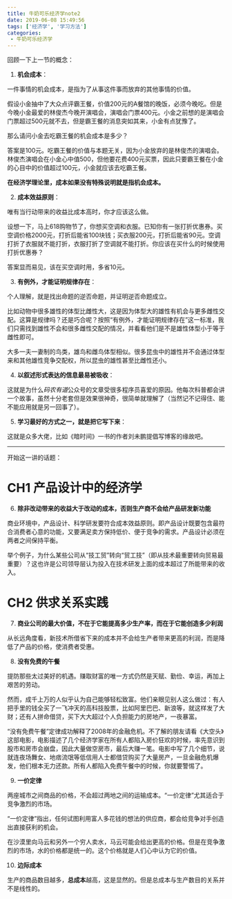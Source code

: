```yaml
---
title: 牛奶可乐经济学note2
date: 2019-06-08 15:49:56
tags: ['经济学', '学习方法']
categories:
 - 牛奶可乐经济学
---
```


回顾一下上一节的概念：

1. **机会成本**：

一件事情的机会成本，是指为了从事这件事而放弃的其他事情的价值。

假设小金抽中了大众点评霸王餐，价值200元的A餐馆的晚饭，必须今晚吃。但是今晚小金最爱的林俊杰今晚开演唱会，演唱会门票400元。小金之前想的是演唱会门票超过500元就不去，但是霸王餐的消息突如其来，小金有点犹豫了。

那么请问小金去吃霸王餐的机会成本是多少？

答案是100元。吃霸王餐的价值与本题无关，因为小金放弃的是林俊杰的演唱会。林俊杰演唱会在小金心中值500，但他要花费400元买票，因此只要霸王餐在小金的心目中的价值超过100元，小金就应该去吃霸王餐。

**在经济学理论里，成本如果没有特殊说明就是指机会成本。**

2. **成本效益原则**：

唯有当行动带来的收益比成本高时，你才应该这么做。

设想一下，马上618购物节了，你想买空调和衣服。已知你有一张打折优惠券。买空调价格2000元，打折后能省100块钱；买衣服200元，打折后能省90元。空调打折了衣服就不能打折，衣服打折了空调就不能打折。你应该在买什么的时候使用打折优惠券？

答案显而易见，该在买空调时用，多省10元。

3. **有例外，才能证明规律存在**：

个人理解，就是找出命题的逆否命题，并证明逆否命题成立。

比如动物中很多雄性的体型比雌性大，这是因为体型大的雄性有机会与更多雌性交配。这算是规律吗？还是巧合呢？按照“有例外，才能证明规律存在”这一标准，我们只需找到雄性不会和很多雌性交配的情况，并看看他们是不是雄性体型小于等于雌性即可。

大多一夫一妻制的鸟类，雄鸟和雌鸟体型相似。很多昆虫中的雄性并不会通过体型来和其他雄性竞争交配权，所以昆虫的雄性甚至比雌性还小。

4. **以叙述形式表达的信息最易被吸收**：

这就是为什么*码农有道*公众号的文章受很多程序员喜爱的原因。他每次科普都会讲一个故事，虽然十分老套但是效果很神奇，很简单就理解了（当然记不记得住、能不能应用就是另一回事了）。

5. **学习最好的方式之一，就是把它写下来**：

这就是众多大佬，比如《暗时间》一书的作者刘未鹏提倡写博客的缘故吧。

****

开始这一讲的话题：

# CH1 产品设计中的经济学

6. **除非改动带来的收益大于改动的成本，否则生产商不会给产品研发新功能**

商业环境中，产品设计、科学研发要符合成本效益原则。即产品设计既要包含最符合消费者心意的功能，又要满足卖方保持低价、便于竞争的需求。产品设计必须在两者之间保持平衡。

举个例子，为什么某些公司从“技工贸”转向“贸工技”（即从技术最重要转向贸易最重要）？这也许是公司领导层认为投入在技术研发上面的成本超过了所能带来的收入。

# CH2 供求关系实践

7. **商业公司的最大价值，不在于它能提高多少生产率，而在于它能创造多少利润**

从长远角度看，新技术所借省下来的成本并不会给生产者带来更高的利润，而是降低了产品的价格，使消费者受惠。

8. **没有免费的午餐**

提防那些太过美好的机遇。赚取财富的唯一方式仍然是天赋、勤俭、幸运，再加上艰苦的劳动。

然而，成千上万的人似乎认为自己能够轻松致富。他们亲眼见别人这么做过：有人把手里的钱全买了一飞冲天的高科技股票，比如阿里巴巴、新浪等，就这样发了大财；还有人拼命借贷，买下大大超过个人负担能力的房地产，一夜暴富。

“没有免费午餐”定律成功解释了2008年的金融危机。不了解的朋友请看《大空头》这部电影，电影描述了几个经济学家在所有人都陷入房价狂欢的时候，率先意识到股市和房市会崩盘，因此大量做空房市，最后大赚一笔。电影中写了几个细节，说就连夜场舞女、地痞流氓等低信用人士都借贷购买了大量房产，一旦金融危机爆发，他们根本无力还款。所有人都陷入免费午餐中的时候，你就要警惕了。

9. **一价定律**

两座城市之间商品的价格，不会超过两地之间的运输成本。“一价定律”尤其适合于竞争激烈的市场。

“一价定律”指出，任何试图利用富人多花钱的想法的供应商，都会给竞争对手创造出直接获利的机会。

在沙漠里向马云和另外一个穷人卖水，马云可能会给出更高的价格。但是在竞争激烈的市场，水的价格都是统一的。这个价格就是人们心中认为它的价值。

10. **边际成本**

生产的商品数目越多，**总成本**越高，这是显然的。但是总成本与生产数目的关系并不是线性的。

